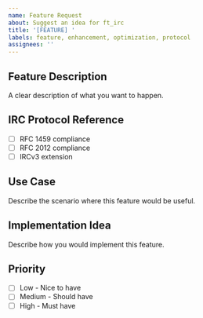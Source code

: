 ```yaml
---
name: Feature Request
about: Suggest an idea for ft_irc
title: '[FEATURE] '
labels: feature, enhancement, optimization, protocol
assignees: ''
---
```


## Feature Description
A clear description of what you want to happen.

## IRC Protocol Reference
- [ ] RFC 1459 compliance
- [ ] RFC 2012 compliance
- [ ] IRCv3 extension

## Use Case
Describe the scenario where this feature would be useful.

## Implementation Idea
Describe how you would implement this feature.

## Priority
- [ ] Low - Nice to have
- [ ] Medium - Should have
- [ ] High - Must have
